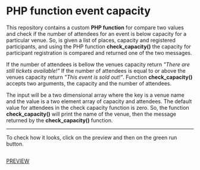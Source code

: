 # PHP function event capacity
This repository contains a custom **PHP function** for compare two values and check if the number of attendees for an event is below capacity for a particular venue. So, is given a list of places, capacity and registered participants, and using the PHP function **check_capacity()** the capacity for participant registration is compared and returned one of the two messages. 

If the number of attendees is bellow the venues capacity return _"There are still tickets available!"_ If the number of attendees is equal to or above the venues capacity return _"This event is sold out!"_.  Function **check_capacity()** accepts two arguments, the capacity and the number of attendees. 

The input will be a two dimensional array where the key is a venue name and the value is a two element array of capacity and attendees. The default value for attendees in the check capacity function is zero. So, the function **check_capacity()** will print the name of the venue, then the message returned by the **check_capacity()** function.

---

To check how it looks, click on the preview and then on the green run button.
##
[PREVIEW](https://replit.com/@MirnesGlamocic/PHP-function-event-capacity?v=1#index.php)
